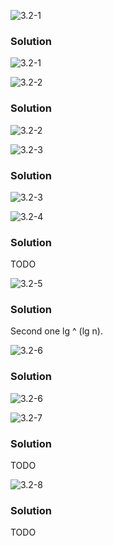 ![3.2-1](https://github.com/cpp-rakesh/Algorithms/blob/master/Chapter_3_Growth_of_Functions/3.2_Standard_Notations_And_Common_Functions/Exercises/repo/3.2-1_problem.png)
### Solution
![3.2-1](https://github.com/cpp-rakesh/Algorithms/blob/master/Chapter_3_Growth_of_Functions/3.2_Standard_Notations_And_Common_Functions/Exercises/repo/3.2-1_solution.png)


![3.2-2](https://github.com/cpp-rakesh/Algorithms/blob/master/Chapter_3_Growth_of_Functions/3.2_Standard_Notations_And_Common_Functions/Exercises/repo/3.2-2_problem.png)
### Solution
![3.2-2](https://github.com/cpp-rakesh/Algorithms/blob/master/Chapter_3_Growth_of_Functions/3.2_Standard_Notations_And_Common_Functions/Exercises/repo/3.2-2_solution.png)



![3.2-3](https://github.com/cpp-rakesh/Algorithms/blob/master/Chapter_3_Growth_of_Functions/3.2_Standard_Notations_And_Common_Functions/Exercises/repo/3.2-3_problem.png)
### Solution
![3.2-3](https://github.com/cpp-rakesh/Algorithms/blob/master/Chapter_3_Growth_of_Functions/3.2_Standard_Notations_And_Common_Functions/Exercises/repo/3.2-3_solution.png)


![3.2-4](https://github.com/cpp-rakesh/Algorithms/blob/master/Chapter_3_Growth_of_Functions/3.2_Standard_Notations_And_Common_Functions/Exercises/repo/3.2-4_problem.png)
### Solution
TODO


![3.2-5](https://github.com/cpp-rakesh/Algorithms/blob/master/Chapter_3_Growth_of_Functions/3.2_Standard_Notations_And_Common_Functions/Exercises/repo/3.2-5_problem.png)
### Solution
Second one lg ^ (lg n).


![3.2-6](https://github.com/cpp-rakesh/Algorithms/blob/master/Chapter_3_Growth_of_Functions/3.2_Standard_Notations_And_Common_Functions/Exercises/repo/3.2-6_problem.png)
### Solution
![3.2-6](https://github.com/cpp-rakesh/Algorithms/blob/master/Chapter_3_Growth_of_Functions/3.2_Standard_Notations_And_Common_Functions/Exercises/repo/3.2-6_solution.png)


![3.2-7](https://github.com/cpp-rakesh/Algorithms/blob/master/Chapter_3_Growth_of_Functions/3.2_Standard_Notations_And_Common_Functions/Exercises/repo/3.2-7_problem.png)
### Solution
TODO


![3.2-8](https://github.com/cpp-rakesh/Algorithms/blob/master/Chapter_3_Growth_of_Functions/3.2_Standard_Notations_And_Common_Functions/Exercises/repo/3.2-8_problem.png)
### Solution
TODO